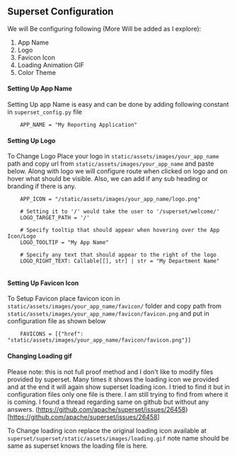 ## Superset Configuration 


We will Be configuring following (More Will be added as I explore):
1.  App Name
1.  Logo
1.  Favicon Icon
1.  Loading Animation GIF
1.  Color Theme


#### Setting Up App Name
Setting Up app Name is easy and can be done by adding following constant in `superset_config.py` file

```
    APP_NAME = "My Reporting Application"
```


#### Setting Up Logo
To Change Logo Place your logo in `static/assets/images/your_app_name` path and copy url from `static/assets/images/your_app_name` and paste below. Along with logo we will configure route when clicked on logo and on hover what should be visible. Also, we can add if any sub heading or branding if there is any.

```
    APP_ICON = "/static/assets/images/your_app_name/logo.png"
    
    # Setting it to '/' would take the user to '/superset/welcome/'
    LOGO_TARGET_PATH = '/'
    
    # Specify tooltip that should appear when hovering over the App Icon/Logo
    LOGO_TOOLTIP = "My App Name"

    # Specify any text that should appear to the right of the logo
    LOGO_RIGHT_TEXT: Callable[[], str] | str = "My Department Name"


```


#### Setting Up Favicon Icon
To Setup Favicon place favicon icon in `static/assets/images/your_app_name/favicon/` folder and copy path from `static/assets/images/your_app_name/favicon/favicon.png` and put in configuration file as shown below
 
```
    FAVICONS = [{"href": "static/assets/images/your_app_name/favicon/favicon.png"}]
```

#### Changing Loading gif
Please note: 
    this is not full proof method and I don't like to modify files provided by superset. Many times it shows the loading icon we provided and at the end it will again show superset loading icon. I tried to find it but in configuration files only one file is there. I am still trying to find from where it is coming. I found a thread regarding same on github but without any answers. (https://github.com/apache/superset/issues/26458)[https://github.com/apache/superset/issues/26458]

To Change loading icon replace the original loading icon available at `superset/superset/static/assets/images/loading.gif` note name should be same as superset knows the loading file is here.